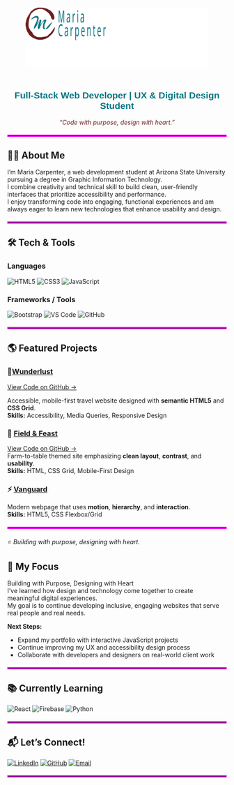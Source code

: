<div align="center">
 <p align="center">
  <img src="https://github.com/MECarpenter/MECarpenter/blob/main/logo%20png.png" 
       width="420" 
       alt="Maria Carpenter Logo" 
       style="margin: 100px auto 20px auto;">
</p>
</div>

<h2 align="center" style="color:#067681; font-family: Nunito, sans-serif;">Full-Stack Web Developer | UX & Digital Design Student</h2>
<p align="center" style="color:#6C1E1E;"><em>“Code with purpose, design with heart.”</em></p>

<hr style="border: 2px solid #FF00FF; margin-top: 20px; margin-bottom: 20px;">


## 👩‍💻 About Me  
I’m Maria Carpenter, a web development student at Arizona State University pursuing a degree in Graphic Information Technology.  
I combine creativity and technical skill to build clean, user-friendly interfaces that prioritize accessibility and performance.  
I enjoy transforming code into engaging, functional experiences and am always eager to learn new technologies that enhance usability and design.  

<hr style="border: 2px solid #FF00FF; margin-top: 20px; margin-bottom: 20px;">

## 🛠️ Tech & Tools  

### Languages  
![HTML5](https://img.shields.io/badge/-HTML5-E34F26?style=for-the-badge&logo=html5&logoColor=white)
![CSS3](https://img.shields.io/badge/-CSS3-1572B6?style=for-the-badge&logo=css3&logoColor=white)
![JavaScript](https://img.shields.io/badge/-JavaScript-F7DF1E?style=for-the-badge&logo=javascript&logoColor=black)

### Frameworks / Tools  
![Bootstrap](https://img.shields.io/badge/-Bootstrap-7952B3?style=for-the-badge&logo=bootstrap&logoColor=white)
![VS Code](https://img.shields.io/badge/-VS_Code-007ACC?style=for-the-badge&logo=visual-studio-code&logoColor=white)
![GitHub](https://img.shields.io/badge/-GitHub-181717?style=for-the-badge&logo=github&logoColor=white)

<hr style="border: 2px solid #FF00FF; margin-top: 20px; margin-bottom: 20px;">

## 🌎 Featured Projects  

### 🧳[Wunderlust]((https://mecarpenter.github.io/wonderlustMajorca/))
[View Code on GitHub →]([https://github.com/MECarpenter/wunderlust](https://mecarpenter.github.io/wonderlustMajorca/))  

Accessible, mobile-first travel website designed with **semantic HTML5** and **CSS Grid**.  
**Skills:** Accessibility, Media Queries, Responsive Design  

### 🌾  [Field & Feast]([https://mecarpenter.github.io/fieldandfeast/](https://mecarpenter.github.io/fieldandfeast/))  
[View Code on GitHub →](https://github.com/MECarpenter/fieldandfeast)  
Farm-to-table themed site emphasizing **clean layout**, **contrast**, and **usability**.  
**Skills:** HTML, CSS Grid, Mobile-First Design  

### ⚡ [Vanguard](https://mecarpenter.github.io/vanguard/)
Modern webpage that uses **motion**, **hierarchy**, and **interaction**.  
**Skills:** HTML5, CSS Flexbox/Grid  

<hr style="border: 2px solid #FF00FF; margin-top: 20px; margin-bottom: 20px;">

⭐ *Building with purpose, designing with heart.*

## 🌟 My Focus  
Building with Purpose, Designing with Heart  
I’ve learned how design and technology come together to create meaningful digital experiences.  
My goal is to continue developing inclusive, engaging websites that serve real people and real needs.  

**Next Steps:**  
- Expand my portfolio with interactive JavaScript projects  
- Continue improving my UX and accessibility design process  
- Collaborate with developers and designers on real-world client work  

<hr style="border: 2px solid #FF00FF; margin-top: 20px; margin-bottom: 20px;">

## 📚 Currently Learning  
![React](https://img.shields.io/badge/-React-61DAFB?style=for-the-badge&logo=react&logoColor=black)
![Firebase](https://img.shields.io/badge/-Firebase-FFCA28?style=for-the-badge&logo=firebase&logoColor=black)
![Python](https://img.shields.io/badge/-Python-3776AB?style=for-the-badge&logo=python&logoColor=white)

<hr style="border: 2px solid #FF00FF; margin-top: 20px; margin-bottom: 20px;">

## 📬 Let’s Connect!  
[![LinkedIn](https://img.shields.io/badge/-LinkedIn-0A66C2?style=for-the-badge&logo=linkedin&logoColor=white)](https://linkedin.com/in/mariacarpenter1)
[![GitHub](https://img.shields.io/badge/-GitHub-181717?style=for-the-badge&logo=github&logoColor=white)](https://github.com/MECarpenter)
[![Email](https://img.shields.io/badge/-Email-D14836?style=for-the-badge&logo=gmail&logoColor=white)](mailto:mariacarpenter@email.com)



<hr style="border: 2px solid #FF00FF; margin-top: 20px; margin-bottom: 20px;">
